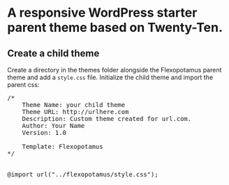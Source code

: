<h1>A responsive WordPress starter parent theme based on Twenty-Ten.</h1>

<h2> Create a child theme</h2>
<p>Create a directory in the themes folder alongside the Flexopotamus parent theme and add a <code>style.css</code> file. Initialize the child theme and import the parent css:

<pre>
/*
	Theme Name: your child theme
	Theme URL: http://urlhere.com
	Description: Custom theme created for url.com.
	Author: Your Name
	Version: 1.0
	
	Template: Flexopotamus
*/


@import url("../flexopotamus/style.css");
</pre>
</p>